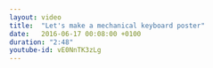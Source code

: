 ```yaml
---
layout: video
title:  "Let's make a mechanical keyboard poster"
date:   2016-06-17 00:08:00 +0100
duration: "2:48"
youtube-id: vE0NnTK3zLg
---
```

